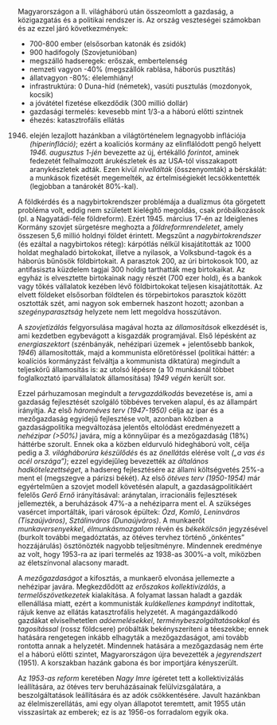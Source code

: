 Magyarországon a II. világháború után összeomlott a gazdaság, a közigazgatás és a politikai rendszer is. Az ország veszteségei számokban és az ezzel járó következmények:

 - 700-800 ember (elsősorban katonák és zsidók)
 - 900 hadifogoly (Szovjetunióban)
 - megszálló hadseregek: erőszak, embertelenség
 - nemzeti vagyon -40% (megszállók rablása, háborús pusztítás)
 - állatvagyon -80%: élelemhiány!
 - infrastruktúra: 0 Duna-híd (németek), vasúti pusztulás (mozdonyok, kocsik)
 - a jóvátétel fizetése elkezdődik (300 millió dollár)
 - gazdasági termelés: kevesebb mint 1/3-a a háború előtti szintnek
 - éhezés: katasztrofális ellátás

1946. elején lezajlott hazánkban a világtörténelem legnagyobb inflációja *(hiperinfláció)*; ezért a koalíciós kormány az elinflálódott pengő helyett *1946. augusztus 1-jén* bevezette az új, értékálló *forintot*, aminek fedezetét felhalmozott árukészletek és az USA-tól visszakapott aranykészletek adták. Ezen kívül *nivellálták* (összenyomták) a bérskálát: a munkások fizetését megemelték, az értelmiségiekét lecsökkentették (legjobban a tanárokét 80%-kal).

A földkérdés és a nagybirtokrendszer problémája a dualizmus óta görgetett probléma volt, eddig nem született kielégítő megoldás, csak próbálkozások (pl. a Nagyatádi-féle földreform). Ezért 1945. március 17-én az Ideiglenes Kormány szovjet sürgetésre meghozta a *földreformrendeletet*, amely összesen 5,6 millió holdnyi földet érintett. Megszűnt a *nagybirtokrendszer* (és ezáltal a nagybirtokos réteg): kárpótlás nélkül kisajátították az 1000 holdat meghaladó birtokokat, illetve a nyilasok, a Volksbund-tagok és a háborús bűnösök földbirtokait. A parasztok 200, az úri birtokosok 100, az antifasiszta küzdelem tagjai 300 holdig tarthatták meg birtokaikat. Az egyház is elvesztette birtokainak nagy részét (700 ezer hold), és a bankok vagy tőkés vállalatok kezében lévő földbirtokokat teljesen kisajátították. Az elvett földeket elsősorban földtelen és törpebirtokos parasztok között osztották szét, ami nagyon sok embernek haszont hozott; azonban a *szegényparasztság* helyzete nem lett megoldva hosszútávon.

A *szovjetizálás* felgyorsulása magával hozta az *államosítások* elkezdését is, ami kezdetben egybevágott a kisgazdák programjával. Első lépésként az *energiaszektort* (szénbányák, nehézipari üzemek + jelentősebb bankok, *1946*) államosították, majd a kommunista előretöréssel (politikai háttér: a koalíciós kormányzást felváltja a kommunista diktatúra) megindult a teljeskörű államosítás is: az utolsó lépésre (a 10 munkásnál többet foglalkoztató iparvállalatok államosítása) *1949 végén* került sor.

Ezzel párhuzamosan megindult a *tervgazdálkodás* bevezetése is, ami a gazdaság fejlesztését szolgáló többéves terveken alapul, és az állampárt irányítja. Az első *hároméves terv (1947-1950)* célja az ipar és a mezőgazdaság egyidejű fejlesztése volt, azonban közben a gazdaságpolitika megváltozása jelentős eltolódást eredményezett a *nehézipar (>50%)* javára, míg a könnyűipar és a mezőgazdaság (18%) háttérbe szorult. Ennek oka a közben eldurvuló hidegháború volt, célja pedig a *3. világháborúra készülődés* és az *önellátás* elérése volt *(„a vas és acél országa”)*; ezzel egyidejűleg bevezették az *általános hadkötelezettséget*, a hadsereg fejlesztésére az állami költségvetés 25%-a ment el (megszegve a párizsi békét). Az első *ötéves terv (1950-1954)* már egyértelműen a szovjet modell követésén alapult, a gazdaságpolitikáért felelős *Gerő Ernő* irányításával: aránytalan, irracionális fejlesztések jellemezték, a beruházások 47%-a a nehéziparra ment el. A szükséges vasércet importálták, ipari városok épültek: *Ózd*, *Komló*, *Leninváros (Tiszaújváros)*, *Sztálinváros (Dunaújváros)*. A munkaerőt *munkaversenyekkel*, *élmunkásmozgalom* révén és *békekölcsön* jegyzésével (burkolt további megadóztatás, az ötéves tervhez történő „önkéntes” hozzájárulás) ösztönözték nagyobb teljesítményre. Mindennek eredménye az volt, hogy 1953-ra az ipari termelés az 1938-as 300%-a volt, miközben az életszínvonal alacsony maradt.

A *mezőgazdaságot* a kifosztás, a munkaerő elvonása jellemezte a nehézipar javára. Megkezdődött az *erőszakos kollektivizálás*, a *termelőszövetkezetek* kialakítása. A folyamat lassan haladt a gazdák ellenállása miatt, ezért a kommunisták *kulákellenes kampányt* indítottak, rájuk kenve az ellátás katasztrofális helyzetét. A magángazdálkodó gazdákat elviselhetetlen *adóemelésekkel*, *terménybeszolgáltatásokkal* és *tagosítással* (rossz földcsere) próbálták bekényszeríteni a téeszekbe; ennek hatására rengetegen inkább elhagyták a mezőgazdaságot, ami tovább rontotta annak a helyzetét. Mindennek hatására a mezőgazdaság nem érte el a háború előtti szintet, Magyarországon újra bevezették a *jegyrendszert* (1951). A korszakban hazánk gabona és bor importjára kényszerült.

Az *1953-as reform* keretében *Nagy Imre* ígéretet tett a kollektivizálás leállítására, az ötéves terv beruházásainak felülvizsgálatára, a beszolgáltatások leállítására és az adók csökkentésére. Javult hazánkban az élelmiszerellátás, ami egy olyan állapotot teremtett, amit 1955 után visszasírtak az emberek; ez is az 1956-os forradalom egyik oka.
